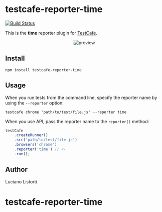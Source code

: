 # testcafe-reporter-time
[![Build Status](https://travis-ci.org/llistorti/testcafe-reporter-time.svg)](https://travis-ci.org/llistorti/testcafe-reporter-time)

This is the **time** reporter plugin for [TestCafe](http://devexpress.github.io/testcafe).

<p align="center">
    <img src="https://raw.github.com/llistorti/testcafe-reporter-time/master/media/preview.png" alt="preview" />
</p>

## Install

```
npm install testcafe-reporter-time
```

## Usage

When you run tests from the command line, specify the reporter name by using the `--reporter` option:

```
testcafe chrome 'path/to/test/file.js' --reporter time
```


When you use API, pass the reporter name to the `reporter()` method:

```js
testCafe
    .createRunner()
    .src('path/to/test/file.js')
    .browsers('chrome')
    .reporter('time') // <-
    .run();
```

## Author
Luciano Listorti 
# testcafe-reporter-time
